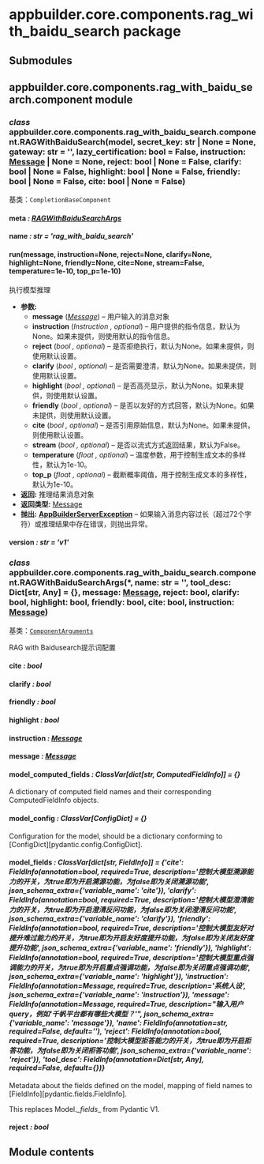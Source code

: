 # appbuilder.core.components.rag_with_baidu_search package

## Submodules

## appbuilder.core.components.rag_with_baidu_search.component module

### *class* appbuilder.core.components.rag_with_baidu_search.component.RAGWithBaiduSearch(model, secret_key: str | None = None, gateway: str = '', lazy_certification: bool = False, instruction: [Message](appbuilder.core.md#appbuilder.core.message.Message) | None = None, reject: bool | None = False, clarify: bool | None = False, highlight: bool | None = False, friendly: bool | None = False, cite: bool | None = False)

基类：`CompletionBaseComponent`

#### meta *: [RAGWithBaiduSearchArgs](#appbuilder.core.components.rag_with_baidu_search.component.RAGWithBaiduSearchArgs)*

#### name *: str* *= 'rag_with_baidu_search'*

#### run(message, instruction=None, reject=None, clarify=None, highlight=None, friendly=None, cite=None, stream=False, temperature=1e-10, top_p=1e-10)

执行模型推理

* **参数:**
  * **message** ([*Message*](appbuilder.md#appbuilder.Message)) – 用户输入的消息对象
  * **instruction** (*Instruction* *,* *optional*) – 用户提供的指令信息，默认为None。如果未提供，则使用默认的指令信息。
  * **reject** (*bool* *,* *optional*) – 是否拒绝执行，默认为None。如果未提供，则使用默认设置。
  * **clarify** (*bool* *,* *optional*) – 是否需要澄清，默认为None。如果未提供，则使用默认设置。
  * **highlight** (*bool* *,* *optional*) – 是否高亮显示，默认为None。如果未提供，则使用默认设置。
  * **friendly** (*bool* *,* *optional*) – 是否以友好的方式回答，默认为None。如果未提供，则使用默认设置。
  * **cite** (*bool* *,* *optional*) – 是否引用原始信息，默认为None。如果未提供，则使用默认设置。
  * **stream** (*bool* *,* *optional*) – 是否以流式方式返回结果，默认为False。
  * **temperature** (*float* *,* *optional*) – 温度参数，用于控制生成文本的多样性，默认为1e-10。
  * **top_p** (*float* *,* *optional*) – 截断概率阈值，用于控制生成文本的多样性，默认为1e-10。
* **返回:**
  推理结果消息对象
* **返回类型:**
  [Message](appbuilder.md#appbuilder.Message)
* **抛出:**
  [**AppBuilderServerException**](appbuilder.md#appbuilder.AppBuilderServerException) – 如果输入消息内容过长（超过72个字符）或推理结果中存在错误，则抛出异常。

#### version *: str* *= 'v1'*

### *class* appbuilder.core.components.rag_with_baidu_search.component.RAGWithBaiduSearchArgs(\*, name: str = '', tool_desc: Dict[str, Any] = {}, message: [Message](appbuilder.core.md#appbuilder.core.message.Message), reject: bool, clarify: bool, highlight: bool, friendly: bool, cite: bool, instruction: [Message](appbuilder.core.md#appbuilder.core.message.Message))

基类：[`ComponentArguments`](appbuilder.core.md#appbuilder.core.component.ComponentArguments)

RAG with Baidusearch提示词配置

#### cite *: bool*

#### clarify *: bool*

#### friendly *: bool*

#### highlight *: bool*

#### instruction *: [Message](appbuilder.core.md#appbuilder.core.message.Message)*

#### message *: [Message](appbuilder.core.md#appbuilder.core.message.Message)*

#### model_computed_fields *: ClassVar[dict[str, ComputedFieldInfo]]* *= {}*

A dictionary of computed field names and their corresponding ComputedFieldInfo objects.

#### model_config *: ClassVar[ConfigDict]* *= {}*

Configuration for the model, should be a dictionary conforming to [ConfigDict][pydantic.config.ConfigDict].

#### model_fields *: ClassVar[dict[str, FieldInfo]]* *= {'cite': FieldInfo(annotation=bool, required=True, description='控制大模型溯源能力的开关，为true即为开启溯源功能，为false即为关闭溯源功能', json_schema_extra={'variable_name': 'cite'}), 'clarify': FieldInfo(annotation=bool, required=True, description='控制大模型澄清能力的开关，为true即为开启澄清反问功能，为false即为关闭澄清反问功能', json_schema_extra={'variable_name': 'clarify'}), 'friendly': FieldInfo(annotation=bool, required=True, description='控制大模型友好对提升难过能力的开关，为true即为开启友好度提升功能，为false即为关闭友好度提升功能', json_schema_extra={'variable_name': 'friendly'}), 'highlight': FieldInfo(annotation=bool, required=True, description='控制大模型重点强调能力的开关，为true即为开启重点强调功能，为false即为关闭重点强调功能', json_schema_extra={'variable_name': 'highlight'}), 'instruction': FieldInfo(annotation=Message, required=True, description='系统人设', json_schema_extra={'variable_name': 'instruction'}), 'message': FieldInfo(annotation=Message, required=True, description="输入用户query，例如'千帆平台都有哪些大模型？'", json_schema_extra={'variable_name': 'message'}), 'name': FieldInfo(annotation=str, required=False, default=''), 'reject': FieldInfo(annotation=bool, required=True, description='控制大模型拒答能力的开关，为true即为开启拒答功能，为false即为关闭拒答功能', json_schema_extra={'variable_name': 'reject'}), 'tool_desc': FieldInfo(annotation=Dict[str, Any], required=False, default={})}*

Metadata about the fields defined on the model,
mapping of field names to [FieldInfo][pydantic.fields.FieldInfo].

This replaces Model._\_fields_\_ from Pydantic V1.

#### reject *: bool*

## Module contents
